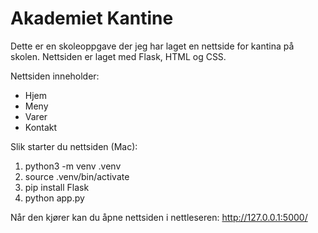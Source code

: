 # Akademiet Kantine

Dette er en skoleoppgave der jeg har laget en nettside for kantina på skolen.
Nettsiden er laget med Flask, HTML og CSS.

Nettsiden inneholder:
- Hjem
- Meny
- Varer
- Kontakt

Slik starter du nettsiden (Mac):
1. python3 -m venv .venv
2. source .venv/bin/activate
3. pip install Flask
4. python app.py

Når den kjører kan du åpne nettsiden i nettleseren:
http://127.0.0.1:5000/
